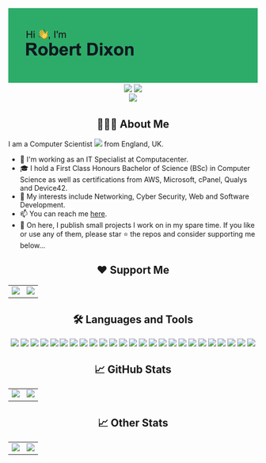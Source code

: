 
<div align="center">
	<div><img src="images/header.png"></div>
	<a href="https://linkedin.com/in/robstewartdixon"><img src="https://img.shields.io/badge/LinkedIn-0077B5?style=for-the-badge&logo=linkedin&logoColor=white"></a>
	<a href="https://discord.com/users/172462402078507008"><img src="https://img.shields.io/badge/Discord-7289DA?style=for-the-badge&logo=discord&logoColor=white"></a>
	<div><img src="https://komarev.com/ghpvc/?username=robsd"></div>
</div>


<h2 align="center">👨🏻‍💻 About Me</h2>

I am a Computer Scientist <img src="https://media.giphy.com/media/WUlplcMpOCEmTGBtBW/giphy.gif" width="30"> from England, UK.

- 💼 I'm working as an IT Specialist at Computacenter.
- 🎓 I hold a First Class Honours Bachelor of Science (BSc) in Computer Science as well as certifications from AWS, Microsoft, cPanel, Qualys and Device42.
- 🔭 My interests include Networking, Cyber Security, Web and Software Development.
- 📫 You can reach me <a href="https://robsd.github.io">here</a>.
- 🐙 On here, I publish small projects I work on in my spare time. If you like or use any of them, please star ⭐ the repos and consider supporting me below...


<div align="center">
	<h2>❤️ Support Me</h2>
	<table>
		<tr>
			<td><a href="https://buymeacoffee.com/robsd"><img src="https://cdn.buymeacoffee.com/buttons/v2/default-yellow.png" width="200"></a></td>
			<td><a href="https://ko-fi.com/robsd"><img src="https://ko-fi.com/img/githubbutton_sm.svg"></a></td>
		</tr>
	</table>
</div>


<div align="center">
	<h2>🛠 Languages and Tools</h2>
	<img src="https://img.shields.io/badge/html5-%23E34F26.svg?style=for-the-badge&logo=html5&logoColor=white">
	<img src="https://img.shields.io/badge/css3-%231572B6.svg?style=for-the-badge&logo=css3&logoColor=white">
	<img src="https://img.shields.io/badge/javascript-%23323330.svg?style=for-the-badge&logo=javascript&logoColor=%23F7DF1E">
	<img src="https://img.shields.io/badge/bootstrap-%23563D7C.svg?style=for-the-badge&logo=bootstrap&logoColor=white">
	<img src="https://img.shields.io/badge/jquery-%230769AD.svg?style=for-the-badge&logo=jquery&logoColor=white">
	<img src="https://img.shields.io/badge/php-%23777BB4.svg?style=for-the-badge&logo=php&logoColor=white">
	<img src="https://img.shields.io/badge/mysql-%2300f.svg?style=for-the-badge&logo=mysql&logoColor=white">
	<img src="https://img.shields.io/badge/WordPress-%23117AC9.svg?style=for-the-badge&logo=WordPress&logoColor=white">
	<img src="https://img.shields.io/badge/python-3670A0?style=for-the-badge&logo=python&logoColor=ffdd54">
	<img src="https://img.shields.io/badge/AWS-%23FF9900.svg?style=for-the-badge&logo=amazon-aws&logoColor=white">
	<img src="https://img.shields.io/badge/azure-%230072C6.svg?style=for-the-badge&logo=microsoftazure&logoColor=white">
	<img src="https://img.shields.io/badge/Cloudflare-F38020?style=for-the-badge&logo=Cloudflare&logoColor=white">
	<img src="https://img.shields.io/badge/netlify-%23000000.svg?style=for-the-badge&logo=netlify&logoColor=#00C7B7">
	<img src="https://img.shields.io/badge/vercel-%23000000.svg?style=for-the-badge&logo=vercel&logoColor=white">
	<img src="https://img.shields.io/badge/Replit-DD1200?style=for-the-badge&logo=Replit&logoColor=white">
	<img src="https://img.shields.io/badge/Visual%20Studio%20Code-0078d7.svg?style=for-the-badge&logo=visual-studio-code&logoColor=white">
	<img src="https://img.shields.io/badge/github-%23121011.svg?style=for-the-badge&logo=github&logoColor=white">
	<img src="https://img.shields.io/badge/markdown-%23000000.svg?style=for-the-badge&logo=markdown&logoColor=white">
	<img src="https://img.shields.io/badge/Notion-%23000000.svg?style=for-the-badge&logo=notion&logoColor=white">
	<img src="https://img.shields.io/badge/Windows-0078D6?style=for-the-badge&logo=windows&logoColor=white">
	<img src="https://img.shields.io/badge/mac%20os-000000?style=for-the-badge&logo=macos&logoColor=F0F0F0">
	<img src="https://img.shields.io/badge/Android-3DDC84?style=for-the-badge&logo=android&logoColor=white">
	<img src="https://img.shields.io/badge/Linux-FCC624?style=for-the-badge&logo=linux&logoColor=black">
	<img src="https://img.shields.io/badge/-RaspberryPi-C51A4A?style=for-the-badge&logo=Raspberry-Pi">
	<img src="https://img.shields.io/badge/ansible-%231A1918.svg?style=for-the-badge&logo=ansible&logoColor=white">
</div>


<div align="center">
	<h2>📈 GitHub Stats</h2>
	<table>
		<tr>
			<td><img src="https://github-readme-streak-stats.herokuapp.com?user=robsd&theme=dark" width="450"></td>
			<td><img src="https://github-readme-stats.vercel.app/api/top-langs?username=robsd&show_icons=true&locale=en&layout=compact&theme=dark" width="450"></td>
		</tr>
	</table>
</div>


<div align="center">
	<h2>📈 Other Stats</h2>
	<table>
		<tr>
			<td><img src="https://lanyard.kyrie25.me/api/172462402078507008" width="450"></td>
			<td><img src="https://tryhackme-badges.s3.amazonaws.com/robsd.png" width="450"></td>
		</tr>
	</table>
</div>


<!--
Cool stuff that didn't make the cut :(
---
<img src="images/github_stats.svg">
<img src="https://raw.githubusercontent.com/robsd/robsd/main/images/github_stats.svg">
<img src="https://spotify-github-profile.vercel.app/api/view?uid=robstewartdixon&cover_image=true&theme=default&show_offline=true&background_color=000000&interchange=true&bar_color=53b14f&bar_color_cover=true">
<img src="https://spotify-recently-played-readme.vercel.app/api?user=robstewartdixon">
<img src="https://readme-jokes.vercel.app/api">
<img src="https://quotes-github-readme.vercel.app/api?type=horizontal&theme=radical">
<img src="https://randommeme-five.vercel.app" width="350">
<img src="https://capsule-render.vercel.app/api?type=waving&height=100&section=footer&color=2DAC69">
-->
